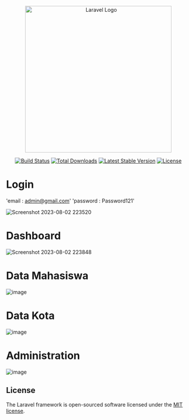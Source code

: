 <p align="center"><a href="https://laravel.com" target="_blank"><img src="https://raw.githubusercontent.com/laravel/art/master/logo-lockup/5%20SVG/2%20CMYK/1%20Full%20Color/laravel-logolockup-cmyk-red.svg" width="400" alt="Laravel Logo"></a></p>

<p align="center">
<a href="https://github.com/laravel/framework/actions"><img src="https://github.com/laravel/framework/workflows/tests/badge.svg" alt="Build Status"></a>
<a href="https://packagist.org/packages/laravel/framework"><img src="https://img.shields.io/packagist/dt/laravel/framework" alt="Total Downloads"></a>
<a href="https://packagist.org/packages/laravel/framework"><img src="https://img.shields.io/packagist/v/laravel/framework" alt="Latest Stable Version"></a>
<a href="https://packagist.org/packages/laravel/framework"><img src="https://img.shields.io/packagist/l/laravel/framework" alt="License"></a>
</p>

# Login
'email : admin@gmail.com'
'password : Password121'

![Screenshot 2023-08-02 223520](https://github.com/arvandha121/crud-mahasiswa-dashlitetemplate/assets/85327119/8a7537e6-ef47-42cc-b966-f00eaae056ac)

# Dashboard
![Screenshot 2023-08-02 223848](https://github.com/arvandha121/crud-mahasiswa-dashlitetemplate/assets/85327119/6a8755f3-d048-4df7-b4cf-8a44e33b3709)

# Data Mahasiswa
![image](https://github.com/arvandha121/crud-mahasiswa-dashlitetemplate/assets/85327119/6d5fb99a-6bec-47b9-84c8-d8069909e3b0)

# Data Kota
![image](https://github.com/arvandha121/crud-mahasiswa-dashlitetemplate/assets/85327119/66c00bbe-67c5-42e4-b496-a84f91308842)

# Administration
![image](https://github.com/arvandha121/crud-mahasiswa-dashlitetemplate/assets/85327119/8de78337-2d97-4809-93aa-239be1cab47f)


## License

The Laravel framework is open-sourced software licensed under the [MIT license](https://opensource.org/licenses/MIT).
